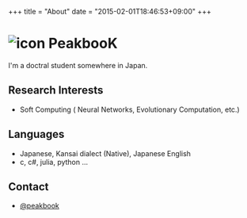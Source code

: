 +++
title = "About"
date = "2015-02-01T18:46:53+09:00"
+++

# ![icon](https://avatars3.githubusercontent.com/u/443863?v=3&s=50) PeakbooK
I'm a doctral student somewhere in Japan.

## Research Interests
- Soft Computing ( Neural Networks, Evolutionary Computation, etc.)

## Languages
- Japanese, Kansai dialect (Native), Japanese English
- c, c#, julia, python ...

## Contact
- [@peakbook](https://twitter.com/peakbook) 

